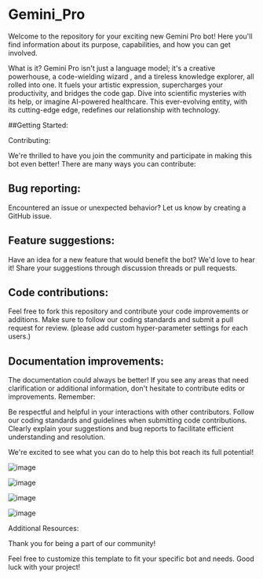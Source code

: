 # Gemini_Pro
Welcome to the repository for your exciting new Gemini Pro bot! Here you'll find information about its purpose, capabilities, and how you can get involved.

What is it?
Gemini Pro isn't just a language model; it's a creative powerhouse, a code-wielding wizard , and a tireless knowledge explorer, all rolled into one. It fuels your artistic expression, supercharges your productivity, and bridges the code gap. Dive into scientific mysteries with its help, or imagine AI-powered healthcare. This ever-evolving entity, with its cutting-edge edge, redefines our relationship with technology.

##Getting Started:



Contributing:

We're thrilled to have you join the community and participate in making this bot even better! There are many ways you can contribute:

## Bug reporting:
Encountered an issue or unexpected behavior? Let us know by creating a GitHub issue.

## Feature suggestions:
Have an idea for a new feature that would benefit the bot? We'd love to hear it! Share your suggestions through discussion threads or pull requests.

## Code contributions:
Feel free to fork this repository and contribute your code improvements or additions. Make sure to follow our coding standards and submit a pull request for review.
(please add custom hyper-parameter settings for each users.)

## Documentation improvements: 
The documentation could always be better! If you see any areas that need clarification or additional information, don't hesitate to contribute edits or improvements.
Remember:

Be respectful and helpful in your interactions with other contributors.
Follow our coding standards and guidelines when submitting code contributions.
Clearly explain your suggestions and bug reports to facilitate efficient understanding and resolution.

We're excited to see what you can do to help this bot reach its full potential!

![image](https://github.com/Jaskirat-singh04/Gemini_Pro/assets/83869412/bdf267b6-20f3-4371-a28e-36a18359a754)

![image](https://github.com/Jaskirat-singh04/Gemini_Pro/assets/83869412/7d9b5c00-7c1c-4ec2-9c3e-e782d2b2f157)

![image](https://github.com/Jaskirat-singh04/Gemini_Pro/assets/83869412/feba3047-6d7b-448b-8816-8ec8944658af)

![image](https://github.com/Jaskirat-singh04/Gemini_Pro/assets/83869412/29e77d34-eafb-42eb-a486-2faedce66001)



Additional Resources:

Thank you for being a part of our community!

Feel free to customize this template to fit your specific bot and needs. Good luck with your project!
